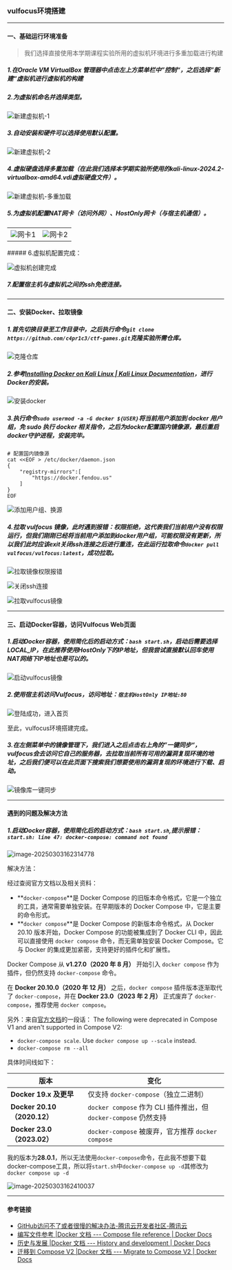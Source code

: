 ### vulfocus环境搭建

---

#### 一、基础运行环境准备

> 我们选择直接使用本学期课程实验所用的虚拟机环境进行多重加载进行构建

##### 1.在Oracle VM VirtualBox 管理器中点击左上方菜单栏中”控制“，之后选择”新建“虚拟机进行虚拟机的构建

##### 2.为虚拟机命名并选择类型。

![新建虚拟机-1](picture/新建虚拟机-1.png)

##### 3.自动安装和硬件可以选择使用默认配置。

![新建虚拟机-2](picture/新建虚拟机-2.png)

##### 4.虚拟硬盘选择多重加载（在此我们选择本学期实验所使用的kali-linux-2024.2-virtualbox-amd64.vdi虚拟硬盘文件）。

![新建虚拟机-多重加载](picture/新建虚拟机-多重加载.png)

##### 5.为虚拟机配置NAT网卡（访问外网）、HostOnly网卡（与宿主机通信）。

<table>
  <tr>
      <td ><center><img src="picture/虚拟机网卡1.png" >网卡1</center></td>
      <td ><center><img src="picture/虚拟机网卡2.png" >网卡2</center></td>
  </tr>
</table>  
##### 6.虚拟机配置完成：

![虚拟机创建完成](picture/虚拟机创建完成.png)

##### 7.配置宿主机与虚拟机之间的ssh免密连接。

----

#### 二、安装Docker、拉取镜像

##### 1.首先切换目录至工作目录中，之后执行命令`git clone https://github.com/c4pr1c3/ctf-games.git`克隆实验所需仓库。

![克隆仓库](picture/克隆仓库.png)

##### 2.参考[Installing Docker on Kali Linux | Kali Linux Documentation](https://www.kali.org/docs/containers/installing-docker-on-kali/#installing-docker-ce-on-kali-linux)，进行Docker的安装。

![安装docker](picture/安装docker.png)

##### 3.执行命令`sudo usermod -a -G docker ${USER}`将当前用户添加到 docker 用户组，免 sudo 执行 docker 相关指令，之后为docker配置国内镜像源，最后重启docker守护进程，安装完毕。

```
# 配置国内镜像源
cat <<EOF > /etc/docker/daemon.json
{
	"registry-mirrors":[
		"https://docker.fendou.us"
	]
}
EOF
```

![添加用户组、换源](picture/添加用户组、换源.png)

##### 4.拉取 vulfocus 镜像，此时遇到报错：权限拒绝，这代表我们当前用户没有权限运行，但我们刚刚已经将当前用户添加到docker用户组，可能权限没有更新，所以我们此时应该exit关闭ssh连接之后进行重连，在此运行拉取命令`docker pull vulfocus/vulfocus:latest`，成功拉取。

![拉取镜像权限报错](picture/拉取镜像权限报错.png)

![关闭ssh连接](picture/关闭ssh连接.png)

![拉取vulfocus镜像](picture/拉取vulfocus镜像.png)

---

#### 三、启动Docker容器，访问Vulfocus Web页面

##### 1.启动Docker容器，使用简化后的启动方式：`bash start.sh`，启动后需要选择LOCAL_IP，在此推荐使用HostOnly下的IP地址，但我尝试直接默认回车使用NAT网络下IP地址也是可以的。

![启动vulfocus镜像](picture/启动vulfocus镜像.png)

##### 2.使用宿主机访问Vulfocus，访问地址：`宿主机HostOnly IP地址:80`

![登陆成功，进入首页](picture/登陆成功，进入首页.png)

至此，vulfocus环境搭建完成。

##### 3.在左侧菜单中的镜像管理下，我们进入之后点击右上角的”一键同步“，vulfocus会去访问它自己的服务器，去拉取当前所有可用的漏洞复现环境的地址，之后我们便可以在此页面下搜索我们想要使用的漏洞复现的环境进行下载、启动。

![镜像库一键同步](picture/镜像库一键同步.png)

---

#### 遇到的问题及解决方法

##### 1.启动Docker容器，使用简化后的启动方式：`bash start.sh`,提示报错：`start.sh: line 47: docker-compose: command not found`

![image-20250303162314778](C:\Users\DELL\AppData\Roaming\Typora\typora-user-images\image-20250303162314778.png)

解决方法：

经过查阅官方文档以及相关资料：

- **`docker-compose`**是 Docker Compose 的旧版本命令格式，它是一个独立的工具，通常需要单独安装。在早期版本的 Docker Compose 中，它是主要的命令形式。
- **`docker compose`**是 Docker Compose 的新版本命令格式，从 Docker 20.10 版本开始，Docker Compose 的功能被集成到了 Docker CLI 中，因此可以直接使用 `docker compose` 命令，而无需单独安装 Docker Compose。它与 Docker 的集成更加紧密，支持更好的插件化和扩展性。

Docker Compose 从 **v1.27.0（2020 年 8 月）** 开始引入 `docker compose` 作为插件，但仍然支持 `docker-compose` 命令。

在 **Docker 20.10.0（2020 年 12 月）** 之后，`docker compose` 插件版本逐渐取代了 `docker-compose`，并在 **Docker 23.0（2023 年 2 月）** 正式废弃了 `docker-compose`，推荐使用 `docker compose`。

另外：来自[官方文档](https://docs.docker.com/compose/releases/migrate/#unsupported-in-v2)的一段话：
The following were deprecated in Compose V1 and aren't supported in Compose V2:

- `docker-compose scale`. Use `docker compose up --scale` instead.
- `docker-compose rm --all`

具体时间线如下：

| 版本                        | 变化                                                         |
| --------------------------- | ------------------------------------------------------------ |
| **Docker 19.x 及更早**      | 仅支持 `docker-compose`（独立二进制）                        |
| **Docker 20.10（2020.12）** | `docker compose` 作为 CLI 插件推出，但 `docker-compose` 仍然支持 |
| **Docker 23.0（2023.02）**  | `docker-compose` 被废弃，官方推荐 `docker compose`           |

我的版本为**28.0.1**，所以无法使用`docker-compose`命令，在此我不想要下载docker-compose工具，所以将`start.sh`中`docker-compose up -d`其修改为`docker compose up -d`

![image-20250303162410037](C:\Users\DELL\AppData\Roaming\Typora\typora-user-images\image-20250303162410037.png)

---

#### 参考链接

- [GitHub访问不了或者很慢的解决办法-腾讯云开发者社区-腾讯云](https://cloud.tencent.com/developer/article/2359332)
- [编写文件参考 |Docker 文档 --- Compose file reference | Docker Docs](https://docs.docker.com/reference/compose-file/?utm_source=chatgpt.com)
- [历史与发展 |Docker 文档 --- History and development | Docker Docs](https://docs.docker.com/compose/intro/history/)
- [迁移到 Compose V2 |Docker 文档 --- Migrate to Compose V2 | Docker Docs](https://docs.docker.com/compose/releases/migrate/)
